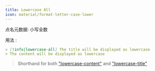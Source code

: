 ```yaml
---
title: Lowercase All
icon: material/format-letter-case-lower
---
```


点名元数据: 小写全数

用法 :
```md
> [!info|lowercase-all] The title will be displayed as lowercase
> The content will be displayed as lowercase
```
> Shorthand for both ["lowercase-content"](。/content-styling/page-5.md) and ["lowercase-title"](。/title-styling/page-15.md)
